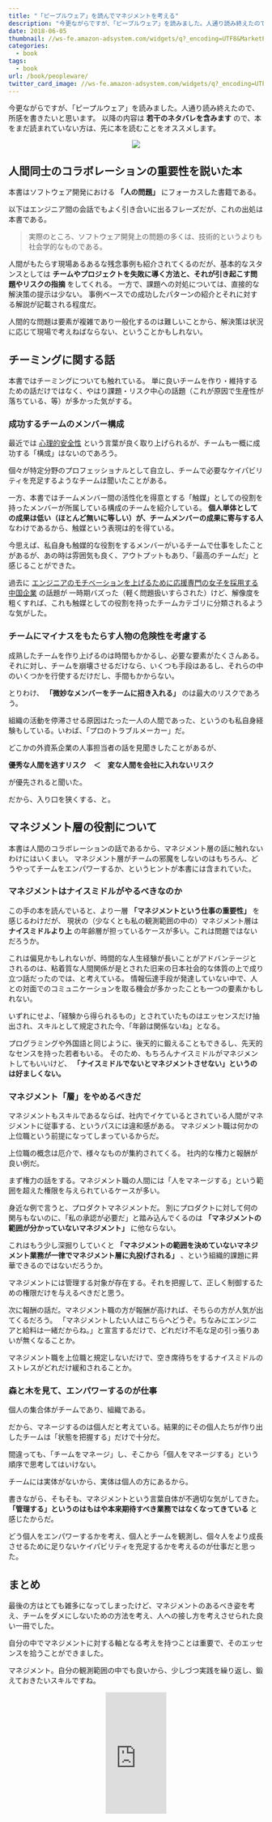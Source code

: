 ```yaml
---
title: "「ピープルウェア」を読んでマネジメントを考える"
description: "今更ながらですが、「ピープルウェア」を読みました。人通り読み終えたので、所感を書きたいと思います。以降の内容は若干のネタバレを含みますので、本をまだ読まれていない方は、先に本を読むことをオススメします。"
date: 2018-06-05
thumbnail: //ws-fe.amazon-adsystem.com/widgets/q?_encoding=UTF8&MarketPlace=JP&ASIN=4822281108&ServiceVersion=20070822&ID=AsinImage&WS=1&Format=_SL250_&tag=soudegesu-22
categories:
  - book
tags:
  - book
url: /book/peopleware/
twitter_card_image: //ws-fe.amazon-adsystem.com/widgets/q?_encoding=UTF8&MarketPlace=JP&ASIN=4822281108&ServiceVersion=20070822&ID=AsinImage&WS=1&Format=_SL250_&tag=soudegesu-22
---
```


今更ながらですが、「ピープルウェア」を読みました。人通り読み終えたので、所感を書きたいと思います。
以降の内容は **若干のネタバレを含みます** ので、本をまだ読まれていない方は、先に本を読むことをオススメします。

<div align="center">
<a target="_blank"  href="https://www.amazon.co.jp/gp/product/B00I96CJWO/ref=as_li_tl?ie=UTF8&camp=247&creative=1211&creativeASIN=B00I96CJWO&linkCode=as2&tag=soudegesu-22&linkId=6ae02fcebb6f0d35b7626bba2e51f880"><img border="0" src="//ws-fe.amazon-adsystem.com/widgets/q?_encoding=UTF8&MarketPlace=JP&ASIN=B00I96CJWO&ServiceVersion=20070822&ID=AsinImage&WS=1&Format=_SL250_&tag=soudegesu-22" ></a><img src="//ir-jp.amazon-adsystem.com/e/ir?t=soudegesu-22&l=am2&o=9&a=B00I96CJWO" width="1" height="1" border="0" alt="" style="border:none !important; margin:0px !important;" />
</div>

## 人間同士のコラボレーションの重要性を説いた本

本書はソフトウェア開発における **「人の問題」** にフォーカスした書籍である。

以下はエンジニア間の会話でもよく引き合いに出るフレーズだが、これの出処は本書である。

> 実際のところ、ソフトウェア開発上の問題の多くは、技術的というよりも社会学的なものである。

人間がもたらす現場あるあるな残念事例も紹介されてくるのだが、基本的なスタンスとしては
**チームやプロジェクトを失敗に導く方法と、それが引き起こす問題やリスクの指摘** をしてくれる。
一方で、課題への対処については、直接的な解決策の提示は少ない。
事例ベースでの成功したパターンの紹介とそれに対する解説が記載される程度だ。

人間的な問題は要素が複雑であり一般化するのは難しいことから、解決策は状況に応じて現場で考えねばならない、ということかもしれない。

## チーミングに関する話
本書ではチーミングについても触れている。
単に良いチームを作り・維持するための話だけではなく、やはり課題・リスク中心の話題（これが原因で生産性が落ちている、等）が多かった気がする。

### 成功するチームのメンバー構成

最近では [心理的安全性](https://bizhint.jp/keyword/101187) という言葉が良く取り上げられるが、チームも一概に成功する「構成」はないのであろう。

個々が特定分野のプロフェッショナルとして自立し、チームで必要なケイパビリティを充足するようなチームは聞いたことがある。

一方、本書ではチームメンバー間の活性化を得意とする「触媒」としての役割を持ったメンバーが所属している構成のチームを紹介している。
**個人単体としての成果は低い（ほとんど無いに等しい）が、チームメンバーの成果に寄与する人** なわけであるから、触媒という表現は的を得ている。

今思えば、私自身も触媒的な役割をするメンバーがいるチームで仕事をしたことがあるが、あの時は雰囲気も良く、アウトプットもあり、「最高のチームだ」と感じることができた。

過去に [エンジニアのモチベーションを上げるために応援専門の女子を採用する中国企業](http://okutta.blog.jp/archives/18749840.html) の話題が
一時期バズった（軽く問題扱いすらされた）けど、解像度を粗くすれば、これも触媒としての役割を持ったチームカテゴリに分類されるような気がした。

### チームにマイナスをもたらす人物の危険性を考慮する

成熟したチームを作り上げるのは時間もかかるし、必要な要素がたくさんある。
それに対し、チームを崩壊させるだけなら、いくつも手段はあるし、それらの中のいくつかを行使するだけだし、手間もかからない。

とりわけ、 **「微妙なメンバーをチームに招き入れる」** のは最大のリスクであろう。

組織の活動を停滞させる原因はたった一人の人間であった、というのも私自身経験もしている。いわば、「プロのトラブルメーカー」だ。

どこかの外資系企業の人事担当者の話を見聞きしたことがあるが、

**優秀な人間を逃すリスク　＜　変な人間を会社に入れないリスク**

が優先されると聞いた。

だから、入り口を狭くする、と。

## マネジメント層の役割について

本書は人間のコラボレーションの話であるから、マネジメント層の話に触れないわけにはいくまい。
マネジメント層がチームの邪魔をしないのはもちろん、どうやってチームをエンパワーするか、というヒントが本書には含まれていた。

### マネジメントはナイスミドルがやるべきなのか

この手の本を読んでいると、より一層 **「マネジメントという仕事の重要性」** を感じるわけだが、
現状の（少なくとも私の観測範囲の中の）マネジメント層は **ナイスミドルより上** の年齢層が担っているケースが多い。これは問題ではないだろうか。

これは偏見かもしれないが、時間的な人生経験が長いことがアドバンテージとされるのは、粘着質な人間関係が是とされた旧来の日本社会的な体質の上で成り立つ話だったのでは、と考えている。
情報伝達手段が発達していない中で、人との対面でのコミュニケーションを取る機会が多かったことも一つの要素かもしれない。

いずれにせよ、「経験から得られるもの」とされていたものはエッセンスだけ抽出され、スキルとして規定された今、「年齢は関係ないね」となる。

プログラミングや外国語と同じように、後天的に鍛えることもできるし、先天的なセンスを持った若者もいる。
そのため、もちろんナイスミドルがマネジメントしてもいいけど、 **「ナイスミドルでないとマネジメントさせない」というのは好ましくない。**

### マネジメント「層」をやめるべきだ

マネジメントもスキルであるならば、社内でイケているとされている人間がマネジメントに従事する、というパスには違和感がある。
マネジメント職は何かの上位職という前提になってしまっているからだ。

上位職の概念は厄介で、様々なものが集約されてくる。
社内的な権力と報酬が良い例だ。

まず権力の話をする。マネジメント職の人間には「人をマネージする」という範囲を超えた権限を与えられているケースが多い。

身近な例で言うと、プロダクトマネジメントだ。
別にプロダクトに対して何の関与もないのに、「私の承認が必要だ」と踏み込んでくるのは  **「マネジメントの範囲が分かっていないマネジメント」** に他ならない。

これはもう少し深掘りしていくと **「マネジメントの範囲を決めていないマネジメント業務が一律でマネジメント層に丸投げされる」** 、という組織的課題に昇華できるのではないだろうか。

マネジメントには管理する対象が存在する。それを把握して、正しく制御するための権限だけを与えるべきだと思う。

次に報酬の話だ。マネジメント職の方が報酬が高ければ、そちらの方が人気が出てくるだろう。
「マネジメントしたい人はこちらへどうぞ。ちなみにエンジニアと給料は一緒だからね。」と宣言するだけで、どれだけ不毛な足の引っ張りあいが無くなることか。

マネジメント職を上位職と規定しないだけで、空き席待ちをするナイスミドルのストレスがどれだけ緩和されることか。

### 森と木を見て、エンパワーするのが仕事

個人の集合体がチームであり、組織である。

だから、マネージするのは個人だと考えている。結果的にその個人たちが作り出したチームは「状態を把握する」だけで十分だ。

間違っても、「チームをマネージ」し、そこから「個人をマネージする」という順序で思考してはいけない。

チームには実体がないから、実体は個人の方にあるから。

書きながら、そもそも、マネジメントという言葉自体が不適切な気がしてきた。 **「管理する」というのはもはや本来期待すべき業務ではなくなってきている** と感じたからだ。

どう個人をエンパワーするかを考え、個人とチームを観測し、個々人をより成長させるために足りないケイパビリティを充足するかを考えるのが仕事だと思った。

## まとめ

最後の方はとても雑多になってしまったけど、マネジメントのあるべき姿を考え、チームをダメにしないための方法を考え、人への接し方を考えさせられた良い一冊でした。

自分の中でマネジメントに対する軸となる考えを持つことは重要で、そのエッセンスを拾うことができました。

マネジメント。自分の観測範囲の中でも良いから、少しづつ実践を繰り返し、鍛えておきたいスキルですね。

<div align="center">
<iframe style="width:120px;height:240px;" marginwidth="0" marginheight="0" scrolling="no" frameborder="0" src="https://rcm-fe.amazon-adsystem.com/e/cm?ref=qf_sp_asin_til&t=soudegesu-22&m=amazon&o=9&p=8&l=as1&IS2=1&detail=1&asins=4822281108&linkId=374d5bb38701eaa66d7dbd61a6f404fc&bc1=ffffff&lt1=_blank&fc1=333333&lc1=0066c0&bg1=ffffff&f=ifr">
</iframe>
</div>
